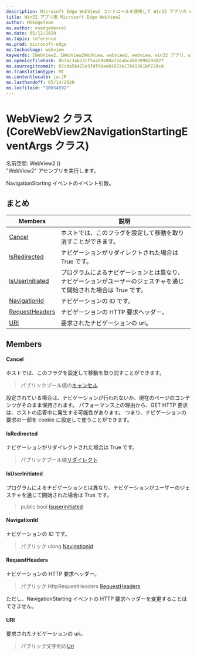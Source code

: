 ```yaml
---
description: Microsoft Edge WebView2 コントロールを使用して Win32 アプリの web コンテンツをホストする
title: Win32 アプリ用 Microsoft Edge WebView2
author: MSEdgeTeam
ms.author: msedgedevrel
ms.date: 05/12/2020
ms.topic: reference
ms.prod: microsoft-edge
ms.technology: webview
keywords: IWebView2、IWebView2WebView、webview2、webview、win32 アプリ、win32、edge、ICoreWebView2、ICoreWebView2Controller、browser control、edge html
ms.openlocfilehash: 8b7ac3ab27cf5a2d9e80a77eabc488599820a02f
ms.sourcegitcommit: 07cda56425e5fdf90eeb3972e17041261bf720cd
ms.translationtype: MT
ms.contentlocale: ja-JP
ms.lasthandoff: 05/14/2020
ms.locfileid: "10654592"
---
```

# WebView2 クラス (CoreWebView2NavigationStartingEventArgs クラス) 

名前空間: WebView2 () \
"WebView2" アセンブリを実行します。

NavigationStarting イベントのイベント引数。

## まとめ

 Members                        | 説明
--------------------------------|---------------------------------------------
[Cancel](#cancel) | ホストでは、このフラグを設定して移動を取り消すことができます。
[IsRedirected](#isredirected) | ナビゲーションがリダイレクトされた場合は True です。
[IsUserInitiated](#isuserinitiated) | プログラムによるナビゲーションとは異なり、ナビゲーションがユーザーのジェスチャを通じて開始された場合は True です。
[NavigationId](#navigationid) | ナビゲーションの ID です。
[RequestHeaders](#requestheaders) | ナビゲーションの HTTP 要求ヘッダー。
[URI](#uri) | 要求されたナビゲーションの uri。

## Members

#### Cancel 

ホストでは、このフラグを設定して移動を取り消すことができます。

> パブリックブール値の[キャンセル](#cancel)

設定されている場合は、ナビゲーションが行われないか、現在のページのコンテンツがそのまま保持されます。 パフォーマンス上の理由から、GET HTTP 要求は、ホストの応答中に発生する可能性があります。 つまり、ナビゲーションの要求の一部を cookie に設定して使うことができます。

#### IsRedirected 

ナビゲーションがリダイレクトされた場合は True です。

> パブリックブール値[リダイレクト](#isredirected)

#### IsUserInitiated 

プログラムによるナビゲーションとは異なり、ナビゲーションがユーザーのジェスチャを通じて開始された場合は True です。

> public bool [Isuserinitiated](#isuserinitiated)

#### NavigationId 

ナビゲーションの ID です。

> パブリック ulong [Navigationid](#navigationid)

#### RequestHeaders 

ナビゲーションの HTTP 要求ヘッダー。

> パブリック HttpRequestHeaders [RequestHeaders](#requestheaders)

ただし、NavigationStarting イベントの HTTP 要求ヘッダーを変更することはできません。

#### URI 

要求されたナビゲーションの uri。

> パブリック文字列の[Uri](#uri)

